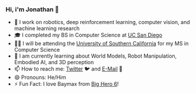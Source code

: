### Hi, i'm Jonathan 👋

- 🤖 I work on robotics, deep reinforcement learning, computer vision, and machine learning research
- 🎓 I completed my BS in Computer Science at [UC San Diego](https://ucsd.edu/)
- ✌🏻 I will be attending the [University of Southern California](https://www.usc.edu/) for my MS in Computer Science
- 🌱 I am currently learning about World Models, Robot Manipulation, Embodied AI, and 3D perception
- 📫 How to reach me: [Twitter](https://twitter.com/jonzamora_ai) 🐦 and [E-Mail](mailto:jzamoraa@ucsd.edu) 📧
- 😄 Pronouns: He/Him
- ⚡ Fun Fact: I love Baymax from [Big Hero 6](https://www.imdb.com/title/tt2245084/)!
<!--
**jonzamora/jonzamora** is a ✨ _special_ ✨ repository because its `README.md` (this file) appears on your GitHub profile.

Here are some ideas to get you started:

- 🔭 I’m currently working on ...
- 🌱 I’m currently learning ...
- 👯 I’m looking to collaborate on ...
- 🤔 I’m looking for help with ...
- 💬 Ask me about ...
- 📫 How to reach me: ...
- 😄 Pronouns: ...
- ⚡ Fun fact: ...
-->
